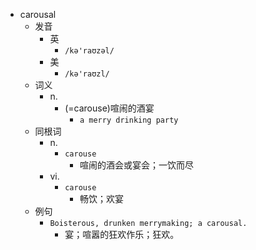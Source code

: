- carousal
  - 发音
    - 英
      - `/kə'raʊzəl/`
    - 美
      - `/kə'raʊzl/`
  - 词义
    - n.
      - (=carouse)喧闹的酒宴
        - `a merry drinking party `
  - 同根词
    - n.
      - `carouse`
        - 喧闹的酒会或宴会；一饮而尽
    - vi.
      - `carouse`
        - 畅饮；欢宴
  - 例句
    - `Boisterous, drunken merrymaking; a carousal.`
      - 宴；喧嚣的狂欢作乐；狂欢。


